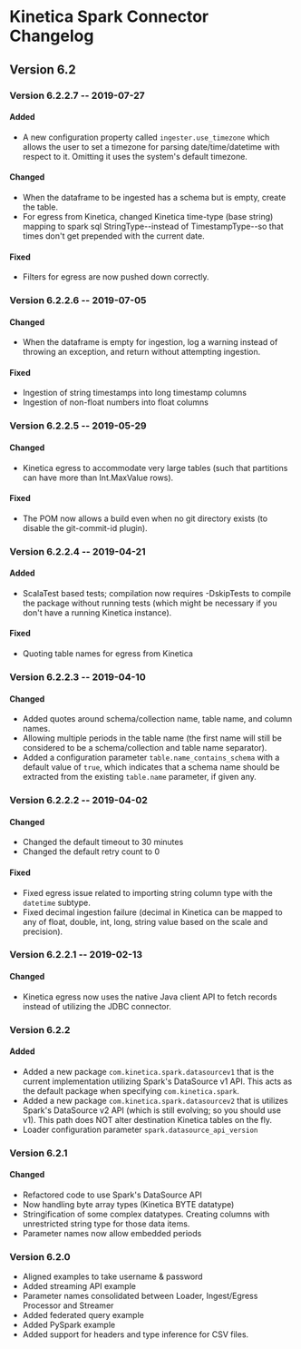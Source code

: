 # Kinetica Spark Connector Changelog

## Version 6.2

### Version 6.2.2.7 -- 2019-07-27

#### Added
-   A new configuration property called `ingester.use_timezone` which allows
    the user to set a timezone for parsing date/time/datetime with respect
    to it.  Omitting it uses the system's default timezone.

#### Changed
-   When the dataframe to be ingested has a schema but is empty, create
    the table.
-   For egress from Kinetica, changed Kinetica time-type (base string) mapping
    to spark sql StringType--instead of TimestampType--so that times don't get
    prepended with the current date.


#### Fixed
-   Filters for egress are now pushed down correctly.


### Version 6.2.2.6 -- 2019-07-05

#### Changed
-   When the dataframe is empty for ingestion, log a warning instead of
    throwing an exception, and return without attempting ingestion.

#### Fixed
-   Ingestion of string timestamps into long timestamp columns
-   Ingestion of non-float numbers into float columns


### Version 6.2.2.5 -- 2019-05-29

#### Changed
-   Kinetica egress to accommodate very large tables (such that partitions
    can have more than Int.MaxValue rows).

#### Fixed
-   The POM now allows a build even when no git directory exists (to disable
    the git-commit-id plugin).


### Version 6.2.2.4 -- 2019-04-21

#### Added
-   ScalaTest based tests; compilation now requires -DskipTests to compile
    the package without running tests (which might be necessary if you don't
    have a running Kinetica instance).

#### Fixed
-   Quoting table names for egress from Kinetica


### Version 6.2.2.3 -- 2019-04-10

#### Changed
-   Added quotes around schema/collection name, table name, and column names.
-   Allowing multiple periods in the table name (the first name will still
    be considered to be a schema/collection and table name separator).
-   Added a configuration parameter `table.name_contains_schema` with a default
    value of `true`, which indicates that a schema name should be extracted
    from the existing `table.name` parameter, if given any.


### Version 6.2.2.2 -- 2019-04-02

#### Changed
-   Changed the default timeout to 30 minutes
-   Changed the default retry count to 0

#### Fixed
-   Fixed egress issue related to importing string column type with the
    `datetime` subtype.
-   Fixed decimal ingestion failure (decimal in Kinetica can be mapped to any
    of float, double, int, long, string value based on the scale and precision).


### Version 6.2.2.1 -- 2019-02-13

#### Changed
-   Kinetica egress now uses the native Java client API to fetch records instead
    of utilizing the JDBC connector.


### Version 6.2.2

#### Added
-   Added a new package `com.kinetica.spark.datasourcev1` that is the current
    implementation utilizing Spark's DataSource v1 API.  This acts as the default
    package when specifying `com.kinetica.spark`.
-   Added a new package `com.kinetica.spark.datasourcev2` that is utilizes
    Spark's DataSource v2 API (which is still evolving; so you should use v1).  This
    path does NOT alter destination Kinetica tables on the fly.
-   Loader configuration parameter `spark.datasource_api_version`


### Version 6.2.1

#### Changed
-   Refactored code to use Spark's DataSource API
-   Now handling byte array types (Kinetica BYTE datatype)
-   Stringification of some complex datatypes. Creating columns with unrestricted string type
    for those data items.
-   Parameter names now allow embedded periods



### Version 6.2.0

-   Aligned examples to take username & password
-   Added streaming API example
-   Parameter names consolidated between Loader, Ingest/Egress Processor and Streamer
-   Added federated query example
-   Added PySpark example
-   Added support for headers and type inference for CSV files.

